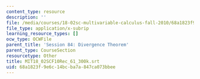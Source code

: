 ```yaml
---
content_type: resource
description: ''
file: /media/courses/18-02sc-multivariable-calculus-fall-2010/68a1823f9e6c14bcba7a847ca073bbee_MIT18_02SCF10Rec_61_300k.srt
file_type: application/x-subrip
learning_resource_types: []
ocw_type: OCWFile
parent_title: 'Session 84: Divergence Theorem'
parent_type: CourseSection
resourcetype: Other
title: MIT18_02SCF10Rec_61_300k.srt
uid: 68a1823f-9e6c-14bc-ba7a-847ca073bbee
---
```

